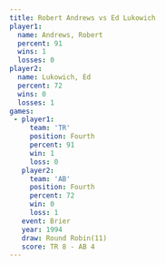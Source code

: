 ```yaml
---
title: Robert Andrews vs Ed Lukowich
player1:               
  name: Andrews, Robert
  percent: 91          
  wins: 1              
  losses: 0            
player2:               
  name: Lukowich, Ed   
  percent: 72          
  wins: 0              
  losses: 1            
games:
 - player1:          
     team: 'TR'      
     position: Fourth
     percent: 91     
     win: 1          
     loss: 0         
   player2:          
     team: 'AB'      
     position: Fourth
     percent: 72     
     win: 0          
     loss: 1         
   event: Brier         
   year: 1994           
   draw: Round Robin(11)
   score: TR 8 - AB 4   
---
```

